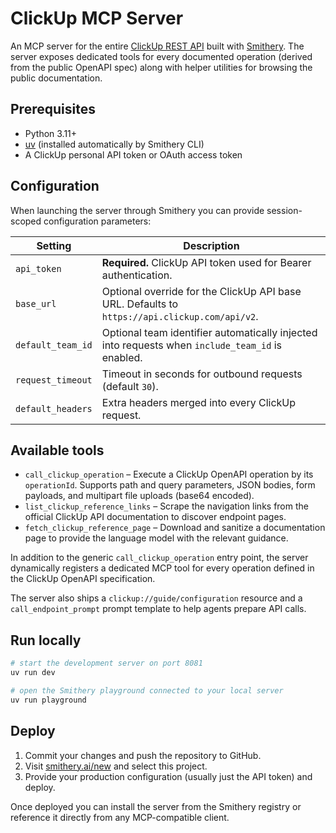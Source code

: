 # ClickUp MCP Server

An MCP server for the entire [ClickUp REST API](https://clickup.com/api) built with
[Smithery](https://smithery.ai). The server exposes dedicated tools for every
documented operation (derived from the public OpenAPI spec) along with helper
utilities for browsing the public documentation.

## Prerequisites

- Python 3.11+
- [uv](https://docs.astral.sh/uv/) (installed automatically by Smithery CLI)
- A ClickUp personal API token or OAuth access token

## Configuration

When launching the server through Smithery you can provide session-scoped
configuration parameters:

| Setting | Description |
| --- | --- |
| `api_token` | **Required.** ClickUp API token used for Bearer authentication. |
| `base_url` | Optional override for the ClickUp API base URL. Defaults to `https://api.clickup.com/api/v2`. |
| `default_team_id` | Optional team identifier automatically injected into requests when `include_team_id` is enabled. |
| `request_timeout` | Timeout in seconds for outbound requests (default `30`). |
| `default_headers` | Extra headers merged into every ClickUp request. |

## Available tools

- `call_clickup_operation` – Execute a ClickUp OpenAPI operation by its
  `operationId`. Supports path and query parameters, JSON bodies, form payloads,
  and multipart file uploads (base64 encoded).
- `list_clickup_reference_links` – Scrape the navigation links from the official
  ClickUp API documentation to discover endpoint pages.
- `fetch_clickup_reference_page` – Download and sanitize a documentation page to
  provide the language model with the relevant guidance.

In addition to the generic `call_clickup_operation` entry point, the server
dynamically registers a dedicated MCP tool for every operation defined in the
ClickUp OpenAPI specification.

The server also ships a `clickup://guide/configuration` resource and a
`call_endpoint_prompt` prompt template to help agents prepare API calls.

## Run locally

```bash
# start the development server on port 8081
uv run dev

# open the Smithery playground connected to your local server
uv run playground
```

## Deploy

1. Commit your changes and push the repository to GitHub.
2. Visit [smithery.ai/new](https://smithery.ai/new) and select this project.
3. Provide your production configuration (usually just the API token) and deploy.

Once deployed you can install the server from the Smithery registry or reference
it directly from any MCP-compatible client.
